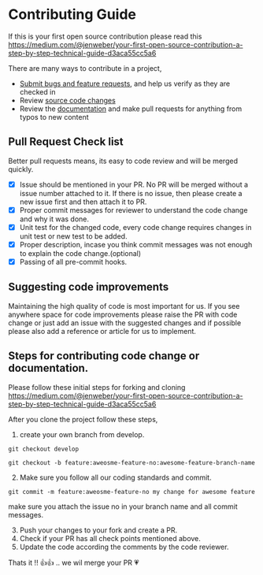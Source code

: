 # Contributing Guide

If this is your first open source contribution please read this https://medium.com/@jenweber/your-first-open-source-contribution-a-step-by-step-technical-guide-d3aca55cc5a6

There are many ways to contribute in a project,

* [Submit bugs and feature requests](https://github.com/Abjayon-Consultancy-Pvt-Ltd/ng-starter-kit/issues), and help us verify as they are checked in
* Review [source code changes](https://github.com/Abjayon-Consultancy-Pvt-Ltd/ng-starter-kit/pulls)
* Review the [documentation](https://github.com/Abjayon-Consultancy-Pvt-Ltd/ng-starter-kit/ng-starte-kit-docs) and make pull requests for anything from typos to new content

## Pull Request Check list

Better pull requests means, its easy to code review and will be merged quickly.

- [x] Issue should be mentioned in your PR. No PR will be merged without a issue number attached to it. If there is no issue, then please create a new issue first and then attach it to PR.
- [x] Proper commit messages for reviewer to understand the code change and why it was done.
- [x] Unit test for the changed code, every code change requires changes in unit test or new test to be added.
- [x] Proper description, incase you think commit messages was not enough to explain the code change.(optional)
- [x] Passing of all pre-commit hooks.

## Suggesting code improvements

Maintaining the high quality of code is most important for us. If you see anywhere space for code improvements please raise the PR with code change or just add an issue with the suggested changes and if possible please also add a reference or article for us to implement.

## Steps for contributing code change or documentation.

Please follow these initial steps for forking and cloning https://medium.com/@jenweber/your-first-open-source-contribution-a-step-by-step-technical-guide-d3aca55cc5a6

After you clone the project follow these steps,

1. create your own branch from develop.
```
git checkout develop

git checkout -b feature:aweosme-feature-no:awesome-feature-branch-name
```
2. Make sure you follow all our coding standards and commit.

```
git commit -m feature:aweosme-feature-no my change for awesome feature
```
make sure you attach the issue no in your branch name and all commit messages.

3. Push your changes to your fork and create a PR.
4. Check if your PR has all check points mentioned above.
5. Update the code according the comments by the code reviewer.

Thats it !! :thumbsup::thumbsup: .. we wil merge your PR :heartpulse:

